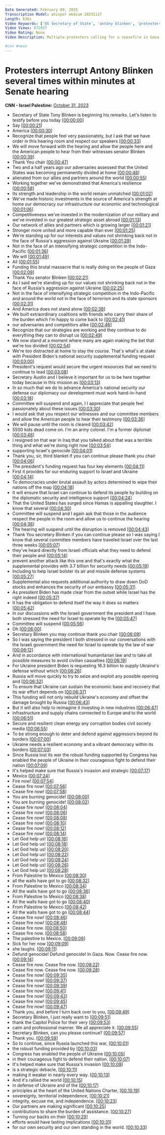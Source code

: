 ```yaml
---
Date Generated: February 09, 2025
Transcription Model: whisper medium 20231117
Length: 636s
Video Keywords: ['US Secretary of State', 'antony blinken', 'protesters', 'senate', 'hearing', 'ukraine', 'israel', 'aid']
Video Views: 472937
Video Rating: None
Video Description: Multiple protesters calling for a ceasefire in Gaza interrupted a Senate hearing with US Secretary of State Antony Blinken when he was discussing proposed US aid to Israel and Ukraine.

#cnn #news
---
```


# Protesters interrupt Antony Blinken several times within minutes at Senate hearing
**CNN - Israel Palestine:** [October 31, 2023](https://www.youtube.com/watch?v=gm-Ag7iMJnM)
*  Secretary of State Tony Blinken is beginning his remarks. Let's listen to testify before you today [[00:00:00](https://www.youtube.com/watch?v=gm-Ag7iMJnM&t=0.0s)]
*  Say [[00:00:21](https://www.youtube.com/watch?v=gm-Ag7iMJnM&t=21.92s)]
*  America [[00:00:30](https://www.youtube.com/watch?v=gm-Ag7iMJnM&t=30.0s)]
*  Recognize that people feel very passionately, but I ask that we have order in this hearing room and respect our speakers [[00:00:33](https://www.youtube.com/watch?v=gm-Ag7iMJnM&t=33.6s)]
*  We will move forward with the hearing and allow the people here and the American people to hear from their witnesses senator Blinken [[00:00:39](https://www.youtube.com/watch?v=gm-Ag7iMJnM&t=39.8s)]
*  Thank You chair [[00:00:47](https://www.youtube.com/watch?v=gm-Ag7iMJnM&t=47.24s)]
*  Two and a half years ago our adversaries assessed that the United States was becoming permanently divided at home [[00:00:48](https://www.youtube.com/watch?v=gm-Ag7iMJnM&t=48.519999999999996s)]
*  alienated from our allies and partners around the world [[00:00:55](https://www.youtube.com/watch?v=gm-Ag7iMJnM&t=55.24s)]
*  Working together we've demonstrated that America's resilience [[00:00:58](https://www.youtube.com/watch?v=gm-Ag7iMJnM&t=58.440000000000005s)]
*  Its strength and leadership in the world remain unmatched [[00:01:02](https://www.youtube.com/watch?v=gm-Ag7iMJnM&t=62.72s)]
*  We've made historic investments in the source of America's strength at home our democracy our infrastructure our economic and technological [[00:01:06](https://www.youtube.com/watch?v=gm-Ag7iMJnM&t=66.68s)]
*  Competitiveness we've invested in the modernization of our military and we've invested in our greatest strategic asset abroad [[00:01:13](https://www.youtube.com/watch?v=gm-Ag7iMJnM&t=73.96000000000001s)]
*  Our network of allies and partners which is growing larger [[00:01:21](https://www.youtube.com/watch?v=gm-Ag7iMJnM&t=81.04s)]
*  Stronger more united and more capable than ever [[00:01:25](https://www.youtube.com/watch?v=gm-Ag7iMJnM&t=85.12s)]
*  We're standing up for our interests and values not shrinking back not in the face of Russia's aggression against Ukraine [[00:01:29](https://www.youtube.com/watch?v=gm-Ag7iMJnM&t=89.0s)]
*  Not in the face of an intensifying strategic competition in the Indo-Pacific [[00:01:36](https://www.youtube.com/watch?v=gm-Ag7iMJnM&t=96.0s)]
*  We will [[00:01:49](https://www.youtube.com/watch?v=gm-Ag7iMJnM&t=109.56s)]
*  All [[00:01:55](https://www.youtube.com/watch?v=gm-Ag7iMJnM&t=115.64s)]
*  Funding this brutal massacre that is really doing on the people of Gaza [[00:02:09](https://www.youtube.com/watch?v=gm-Ag7iMJnM&t=129.72s)]
*  Thank You senator Blinken [[00:02:21](https://www.youtube.com/watch?v=gm-Ag7iMJnM&t=141.56s)]
*  As I said we're standing up for our values not shrinking back not in the face of Russia's aggression against Ukraine [[00:02:25](https://www.youtube.com/watch?v=gm-Ag7iMJnM&t=145.11999999999998s)]
*  Not in the face of intensifying strategic competition in the Indo-Pacific and around the world not in the face of terrorism and its state sponsors [[00:02:31](https://www.youtube.com/watch?v=gm-Ag7iMJnM&t=151.11999999999998s)]
*  And America does not stand alone [[00:02:38](https://www.youtube.com/watch?v=gm-Ag7iMJnM&t=158.72s)]
*  We built extraordinary coalitions with friends who carry their share of the burden which I'm happy to come back to [[00:02:41](https://www.youtube.com/watch?v=gm-Ag7iMJnM&t=161.35999999999999s)]
*  our adversaries and competitors alike [[00:02:46](https://www.youtube.com/watch?v=gm-Ag7iMJnM&t=166.95999999999998s)]
*  Recognize that our strategies are working and they continue to do everything they can to disrupt us [[00:02:49](https://www.youtube.com/watch?v=gm-Ag7iMJnM&t=169.56s)]
*  We now stand at a moment where many are again making the bet that we're too divided [[00:02:54](https://www.youtube.com/watch?v=gm-Ag7iMJnM&t=174.64s)]
*  We're too distracted at home to stay the course. That's what's at stake with President Biden's national security supplemental funding request [[00:03:00](https://www.youtube.com/watch?v=gm-Ag7iMJnM&t=180.04s)]
*  President's request would secure the urgent resources that we need to continue to lead [[00:03:08](https://www.youtube.com/watch?v=gm-Ag7iMJnM&t=188.04s)]
*  Secretary Austin and I believe it important for us to be here together today because in this mission as [[00:03:13](https://www.youtube.com/watch?v=gm-Ag7iMJnM&t=193.48s)]
*  In so much that we do to advance America's national security our defense our diplomacy our development must work hand-in-hand [[00:03:18](https://www.youtube.com/watch?v=gm-Ag7iMJnM&t=198.92s)]
*  Committee will suspend and again, I I appreciate that people feel passionately about these issues [[00:03:30](https://www.youtube.com/watch?v=gm-Ag7iMJnM&t=210.95999999999998s)]
*  I would ask that you respect our witnesses and our committee members and allow the American people to hear their testimony [[00:03:36](https://www.youtube.com/watch?v=gm-Ag7iMJnM&t=216.68s)]
*  We will pause until the room is cleared [[00:03:42](https://www.youtube.com/watch?v=gm-Ag7iMJnM&t=222.68s)]
*  5500 kids dead come on. I'm an army colonel. I'm a former diplomat [[00:03:48](https://www.youtube.com/watch?v=gm-Ag7iMJnM&t=228.79999999999998s)]
*  I resigned on that war in Iraq that you talked about that was a terrible thing and what we're doing right now [[00:03:54](https://www.youtube.com/watch?v=gm-Ag7iMJnM&t=234.68s)]
*  supporting Israel's genocide [[00:04:01](https://www.youtube.com/watch?v=gm-Ag7iMJnM&t=241.24s)]
*  Thank you, sir, third blanket if you can continue please thank you chair [[00:04:06](https://www.youtube.com/watch?v=gm-Ag7iMJnM&t=246.76s)]
*  The president's funding request has four key elements [[00:04:11](https://www.youtube.com/watch?v=gm-Ag7iMJnM&t=251.0s)]
*  First it provides for our enduring support to Israel and Ukraine [[00:04:14](https://www.youtube.com/watch?v=gm-Ag7iMJnM&t=254.11999999999998s)]
*  To democracies under brutal assault by actors determined to wipe their nations off the map [[00:04:18](https://www.youtube.com/watch?v=gm-Ag7iMJnM&t=258.47999999999996s)]
*  It will ensure that Israel can continue to defend its people by building on the diplomatic security and intelligence support [[00:04:24](https://www.youtube.com/watch?v=gm-Ag7iMJnM&t=264.59999999999997s)]
*  That the United States has surged since Hamas is appalling slaughter. I know that several [[00:04:30](https://www.youtube.com/watch?v=gm-Ag7iMJnM&t=270.56s)]
*  Committee will suspend and I again ask that those in the audience respect the people in the room and allow us to continue the hearing [[00:04:36](https://www.youtube.com/watch?v=gm-Ag7iMJnM&t=276.64s)]
*  The hearing will suspend until the disruption is removed [[00:04:43](https://www.youtube.com/watch?v=gm-Ag7iMJnM&t=283.64s)]
*  Thank You secretary Blinken if you can continue please so I was saying I know that several committee members have traveled Israel over the last three weeks [[00:05:07](https://www.youtube.com/watch?v=gm-Ag7iMJnM&t=307.64s)]
*  they've heard directly from Israeli officials what they need to defend their people and [[00:05:14](https://www.youtube.com/watch?v=gm-Ag7iMJnM&t=314.8s)]
*  prevent another attack like this one and that's exactly what the supplemental provides with 3.7 billion for security needs [[00:05:19](https://www.youtube.com/watch?v=gm-Ag7iMJnM&t=319.96s)]
*  Including to help Israel bolster its air and missile defense systems [[00:05:27](https://www.youtube.com/watch?v=gm-Ag7iMJnM&t=327.68s)]
*  Supplemental also requests additional authority to draw down DoD stocks and enhances the security of our embassy [[00:05:31](https://www.youtube.com/watch?v=gm-Ag7iMJnM&t=331.28s)]
*  As president Biden has made clear from the outset while Israel has the right indeed [[00:05:37](https://www.youtube.com/watch?v=gm-Ag7iMJnM&t=337.96s)]
*  It has the obligation to defend itself the way it does so matters [[00:05:42](https://www.youtube.com/watch?v=gm-Ag7iMJnM&t=342.4s)]
*  In our discussions with the Israeli government the president and I have both stressed the need for Israel to operate by the [[00:05:47](https://www.youtube.com/watch?v=gm-Ag7iMJnM&t=347.0s)]
*  Committee will suspend [[00:05:56](https://www.youtube.com/watch?v=gm-Ag7iMJnM&t=356.88s)]
*  Oh [[00:06:00](https://www.youtube.com/watch?v=gm-Ag7iMJnM&t=360.44s)]
*  Secretary Blinken you may continue thank you chair [[00:06:09](https://www.youtube.com/watch?v=gm-Ag7iMJnM&t=369.48s)]
*  So I was saying the president I both stressed in our conversations with the Israeli government the need for Israel to operate by the law of war [[00:06:12](https://www.youtube.com/watch?v=gm-Ag7iMJnM&t=372.36s)]
*  And in accordance with international humanitarian law and to take all possible measures to avoid civilian casualties [[00:06:19](https://www.youtube.com/watch?v=gm-Ag7iMJnM&t=379.12s)]
*  For Ukraine president Biden is requesting 16.3 billion to supply Ukraine's defense without which [[00:06:26](https://www.youtube.com/watch?v=gm-Ag7iMJnM&t=386.52000000000004s)]
*  Russia will move quickly to try to seize and exploit any possible opening and [[00:06:32](https://www.youtube.com/watch?v=gm-Ag7iMJnM&t=392.96000000000004s)]
*  To ensure that Ukraine can sustain the economic base and recovery that its war effort depends on [[00:06:37](https://www.youtube.com/watch?v=gm-Ag7iMJnM&t=397.48s)]
*  This funding will not only rebuild Ukraine's economy and offset the damage brought by Russia [[00:06:43](https://www.youtube.com/watch?v=gm-Ag7iMJnM&t=403.04s)]
*  But it will also help to reimagine it investing in new industries [[00:06:47](https://www.youtube.com/watch?v=gm-Ag7iMJnM&t=407.24s)]
*  infrastructure and supply chains connected to Europe and to the world [[00:06:51](https://www.youtube.com/watch?v=gm-Ag7iMJnM&t=411.40000000000003s)]
*  Secure and resilient clean energy any corruption bodies civil society media [[00:06:55](https://www.youtube.com/watch?v=gm-Ag7iMJnM&t=415.40000000000003s)]
*  To be strong enough to deter and defend against aggressors beyond its borders [[00:07:00](https://www.youtube.com/watch?v=gm-Ag7iMJnM&t=420.20000000000005s)]
*  Ukraine needs a resilient economy and a vibrant democracy within its borders [[00:07:03](https://www.youtube.com/watch?v=gm-Ag7iMJnM&t=423.88000000000005s)]
*  Since Russia lost its war the robust funding supported by Congress has enabled the people of Ukraine in their courageous fight to defend their nation [[00:07:09](https://www.youtube.com/watch?v=gm-Ag7iMJnM&t=429.36s)]
*  It's helped make sure that Russia's invasion and strategic [[00:07:17](https://www.youtube.com/watch?v=gm-Ag7iMJnM&t=437.52000000000004s)]
*  Mexico [[00:07:24](https://www.youtube.com/watch?v=gm-Ag7iMJnM&t=444.72s)]
*  Fire now! [[00:07:54](https://www.youtube.com/watch?v=gm-Ag7iMJnM&t=474.72s)]
*  Cease fire now! [[00:07:56](https://www.youtube.com/watch?v=gm-Ag7iMJnM&t=476.72s)]
*  Cease fire now! [[00:07:58](https://www.youtube.com/watch?v=gm-Ag7iMJnM&t=478.72s)]
*  You are burning genocide! [[00:08:00](https://www.youtube.com/watch?v=gm-Ag7iMJnM&t=480.72s)]
*  You are burning genocide! [[00:08:02](https://www.youtube.com/watch?v=gm-Ag7iMJnM&t=482.72s)]
*  Cease fire now! [[00:08:04](https://www.youtube.com/watch?v=gm-Ag7iMJnM&t=484.72s)]
*  Cease fire now! [[00:08:06](https://www.youtube.com/watch?v=gm-Ag7iMJnM&t=486.72s)]
*  Cease fire now! [[00:08:08](https://www.youtube.com/watch?v=gm-Ag7iMJnM&t=488.72s)]
*  Cease fire now! [[00:08:10](https://www.youtube.com/watch?v=gm-Ag7iMJnM&t=490.72s)]
*  Cease fire now! [[00:08:12](https://www.youtube.com/watch?v=gm-Ag7iMJnM&t=492.72s)]
*  Cease fire now! [[00:08:14](https://www.youtube.com/watch?v=gm-Ag7iMJnM&t=494.72s)]
*  Let God help us! [[00:08:16](https://www.youtube.com/watch?v=gm-Ag7iMJnM&t=496.72s)]
*  Let God help us! [[00:08:18](https://www.youtube.com/watch?v=gm-Ag7iMJnM&t=498.72s)]
*  Let God help us! [[00:08:20](https://www.youtube.com/watch?v=gm-Ag7iMJnM&t=500.72s)]
*  Let God help us! [[00:08:22](https://www.youtube.com/watch?v=gm-Ag7iMJnM&t=502.72s)]
*  Let God help us! [[00:08:24](https://www.youtube.com/watch?v=gm-Ag7iMJnM&t=504.72s)]
*  Let God help us! [[00:08:26](https://www.youtube.com/watch?v=gm-Ag7iMJnM&t=506.72s)]
*  Let God help us! [[00:08:28](https://www.youtube.com/watch?v=gm-Ag7iMJnM&t=508.72s)]
*  From Palestine to Mexico [[00:08:30](https://www.youtube.com/watch?v=gm-Ag7iMJnM&t=510.72s)]
*  all the walls have got to go [[00:08:32](https://www.youtube.com/watch?v=gm-Ag7iMJnM&t=512.72s)]
*  From Palestine to Mexico [[00:08:34](https://www.youtube.com/watch?v=gm-Ag7iMJnM&t=514.72s)]
*  All the walls have got to go [[00:08:36](https://www.youtube.com/watch?v=gm-Ag7iMJnM&t=516.72s)]
*  From Palestine to Mexico [[00:08:38](https://www.youtube.com/watch?v=gm-Ag7iMJnM&t=518.72s)]
*  All the walls have got to go [[00:08:40](https://www.youtube.com/watch?v=gm-Ag7iMJnM&t=520.72s)]
*  From Palestine to Mexico [[00:08:42](https://www.youtube.com/watch?v=gm-Ag7iMJnM&t=522.76s)]
*  All the walls have got to go [[00:08:44](https://www.youtube.com/watch?v=gm-Ag7iMJnM&t=524.76s)]
*  Cease fire now! [[00:08:46](https://www.youtube.com/watch?v=gm-Ag7iMJnM&t=526.76s)]
*  Cease fire now! [[00:08:48](https://www.youtube.com/watch?v=gm-Ag7iMJnM&t=528.76s)]
*  Cease fire now. [[00:08:50](https://www.youtube.com/watch?v=gm-Ag7iMJnM&t=530.76s)]
*  Cease fire now. [[00:08:58](https://www.youtube.com/watch?v=gm-Ag7iMJnM&t=538.5s)]
*  The palestine to Mexico. [[00:09:06](https://www.youtube.com/watch?v=gm-Ag7iMJnM&t=546.08s)]
*  Sick for her now [[00:09:09](https://www.youtube.com/watch?v=gm-Ag7iMJnM&t=549.34s)]
*  she laughs. [[00:09:11](https://www.youtube.com/watch?v=gm-Ag7iMJnM&t=551.38s)]
*  Defund genocide! Defund genocide! In Gaza. Now. Cease fire now. [[00:09:14](https://www.youtube.com/watch?v=gm-Ag7iMJnM&t=554.54s)]
*  Cease fire now. Cease fire now. [[00:09:22](https://www.youtube.com/watch?v=gm-Ag7iMJnM&t=562.3s)]
*  Cease fire now. Cease fire now. [[00:09:28](https://www.youtube.com/watch?v=gm-Ag7iMJnM&t=568.4599999999999s)]
*  Cease fire now! [[00:09:35](https://www.youtube.com/watch?v=gm-Ag7iMJnM&t=575.26s)]
*  Cease fire now! [[00:09:37](https://www.youtube.com/watch?v=gm-Ag7iMJnM&t=577.26s)]
*  Cease fire now! [[00:09:39](https://www.youtube.com/watch?v=gm-Ag7iMJnM&t=579.26s)]
*  Cease fire now! [[00:09:41](https://www.youtube.com/watch?v=gm-Ag7iMJnM&t=581.26s)]
*  Cease fire now! [[00:09:43](https://www.youtube.com/watch?v=gm-Ag7iMJnM&t=583.26s)]
*  Cease fire now! [[00:09:45](https://www.youtube.com/watch?v=gm-Ag7iMJnM&t=585.26s)]
*  Cease fire now! [[00:09:47](https://www.youtube.com/watch?v=gm-Ag7iMJnM&t=587.26s)]
*  Thank you, and before I turn back over to you, [[00:09:49](https://www.youtube.com/watch?v=gm-Ag7iMJnM&t=589.26s)]
*  Secretary Blinken, I just really want to [[00:09:51](https://www.youtube.com/watch?v=gm-Ag7iMJnM&t=591.26s)]
*  thank the Capitol Police for their very [[00:09:53](https://www.youtube.com/watch?v=gm-Ag7iMJnM&t=593.26s)]
*  calm and professional manner. We all appreciate it. [[00:09:55](https://www.youtube.com/watch?v=gm-Ag7iMJnM&t=595.26s)]
*  Secretary Blinken, can you please continue? [[00:09:57](https://www.youtube.com/watch?v=gm-Ag7iMJnM&t=597.26s)]
*  Thank you. [[00:09:59](https://www.youtube.com/watch?v=gm-Ag7iMJnM&t=599.26s)]
*  So to continue, since Russia launched this war, [[00:10:01](https://www.youtube.com/watch?v=gm-Ag7iMJnM&t=601.26s)]
*  the robust funding provided by [[00:10:03](https://www.youtube.com/watch?v=gm-Ag7iMJnM&t=603.26s)]
*  Congress has enabled the people of Ukraine [[00:10:05](https://www.youtube.com/watch?v=gm-Ag7iMJnM&t=605.26s)]
*  in their courageous fight to defend their nation. [[00:10:07](https://www.youtube.com/watch?v=gm-Ag7iMJnM&t=607.26s)]
*  It's helped make sure that Russia's invasion [[00:10:09](https://www.youtube.com/watch?v=gm-Ag7iMJnM&t=609.26s)]
*  is a strategic debacle, [[00:10:11](https://www.youtube.com/watch?v=gm-Ag7iMJnM&t=611.26s)]
*  making it weaker in nearly every way. [[00:10:13](https://www.youtube.com/watch?v=gm-Ag7iMJnM&t=613.26s)]
*  And it's rallied the world [[00:10:15](https://www.youtube.com/watch?v=gm-Ag7iMJnM&t=615.26s)]
*  in defense of Ukraine and of the [[00:10:17](https://www.youtube.com/watch?v=gm-Ag7iMJnM&t=617.26s)]
*  principles at the heart of the United Nations Charter, [[00:10:19](https://www.youtube.com/watch?v=gm-Ag7iMJnM&t=619.26s)]
*  sovereignty, territorial independence, [[00:10:21](https://www.youtube.com/watch?v=gm-Ag7iMJnM&t=621.26s)]
*  integrity, excuse me, and independence. [[00:10:23](https://www.youtube.com/watch?v=gm-Ag7iMJnM&t=623.26s)]
*  Our partners are making significant [[00:10:25](https://www.youtube.com/watch?v=gm-Ag7iMJnM&t=625.26s)]
*  contributions to share the burden of assistance. [[00:10:27](https://www.youtube.com/watch?v=gm-Ag7iMJnM&t=627.26s)]
*  Turning our backs on their [[00:10:29](https://www.youtube.com/watch?v=gm-Ag7iMJnM&t=629.26s)]
*  efforts would have lasting implications [[00:10:31](https://www.youtube.com/watch?v=gm-Ag7iMJnM&t=631.26s)]
*  for our own security and our own standing in the world. [[00:10:33](https://www.youtube.com/watch?v=gm-Ag7iMJnM&t=633.26s)]
